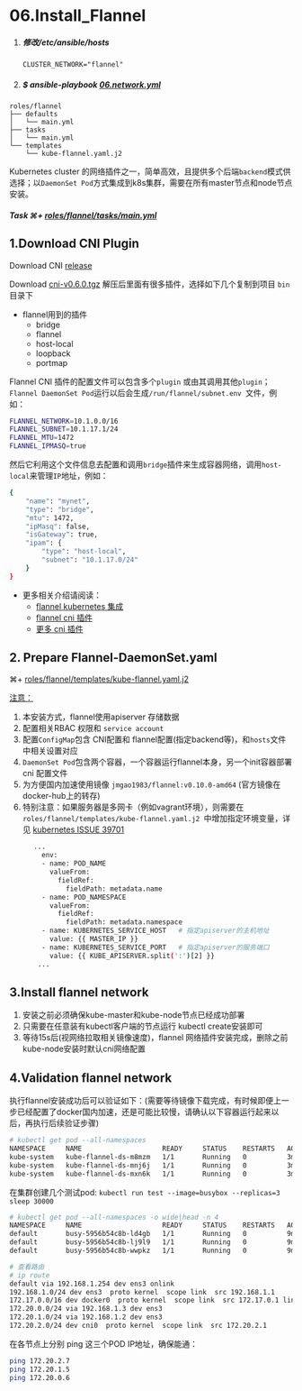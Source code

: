 # 06.Install_Flannel

1. ##### 修改/etc/ansible/hosts 

     `CLUSTER_NETWORK="flannel"`

2. ##### $ ansible-playbook [06.network.yml](../../../06.network.yml)

```
roles/flannel
├── defaults
│   └── main.yml
├── tasks
│   └── main.yml
└── templates
    └── kube-flannel.yaml.j2
```

Kubernetes cluster 的网络插件之一，简单高效，且提供多个后端`backend`模式供选择；以`DaemonSet Pod`方式集成到k8s集群，需要在所有master节点和node节点安装。

##### Task ⌘+ [roles/flannel/tasks/main.yml](../../../roles/flannel/tasks/main.yml) 

## 1.Download CNI Plugin

Download CNI [release](https://github.com/containernetworking/plugins/releases)

Download [cni-v0.6.0.tgz](https://github.com/containernetworking/plugins/releases/download/v0.6.0/cni-v0.6.0.tgz) 解压后里面有很多插件，选择如下几个复制到项目 `bin`目录下

- flannel用到的插件
  - bridge
  - flannel
  - host-local
  - loopback
  - portmap

Flannel CNI 插件的配置文件可以包含多个`plugin` 或由其调用其他`plugin`；`Flannel DaemonSet Pod`运行以后会生成`/run/flannel/subnet.env `文件，例如：

``` bash
FLANNEL_NETWORK=10.1.0.0/16
FLANNEL_SUBNET=10.1.17.1/24
FLANNEL_MTU=1472
FLANNEL_IPMASQ=true
```
然后它利用这个文件信息去配置和调用`bridge`插件来生成容器网络，调用`host-local`来管理`IP`地址，例如：

``` bash
{
	"name": "mynet",
	"type": "bridge",
	"mtu": 1472,
	"ipMasq": false,
	"isGateway": true,
	"ipam": {
		"type": "host-local",
		"subnet": "10.1.17.0/24"
	}
}
```
- 更多相关介绍请阅读：
  - [flannel kubernetes 集成](https://github.com/coreos/flannel/blob/master/Documentation/kubernetes.md)
  - [flannel cni 插件](https://github.com/containernetworking/plugins/tree/master/plugins/meta/flannel)
  - [更多 cni 插件](https://github.com/containernetworking/plugins)

## 2. Prepare Flannel-DaemonSet.yaml 

⌘+ [roles/flannel/templates/kube-flannel.yaml.j2](../../../roles/flannel/templates/kube-flannel.yaml.j2)

<u>注意：</u>

1. 本安装方式，flannel使用apiserver 存储数据
2. 配置相关RBAC 权限和 `service account`
3. 配置`ConfigMap`包含 CNI配置和 flannel配置(指定backend等)，和`hosts`文件中相关设置对应
4. `DaemonSet Pod`包含两个容器，一个容器运行flannel本身，另一个init容器部署cni 配置文件
5. 为方便国内加速使用镜像 `jmgao1983/flannel:v0.10.0-amd64` (官方镜像在docker-hub上的转存)
6. 特别注意：如果服务器是多网卡（例如vagrant环境），则需要在`roles/flannel/templates/kube-flannel.yaml.j2 `中增加指定环境变量，详见 [kubernetes ISSUE 39701](https://github.com/kubernetes/kubernetes/issues/39701)

``` bash
      ...
        env:
        - name: POD_NAME
          valueFrom:
            fieldRef:
              fieldPath: metadata.name
        - name: POD_NAMESPACE
          valueFrom:
            fieldRef:
              fieldPath: metadata.namespace
        - name: KUBERNETES_SERVICE_HOST   # 指定apiserver的主机地址
          value: {{ MASTER_IP }}
        - name: KUBERNETES_SERVICE_PORT   # 指定apiserver的服务端口
          value: {{ KUBE_APISERVER.split(':')[2] }}      
       ...
```
## 3.Install flannel network

1. 安装之前必须确保kube-master和kube-node节点已经成功部署
2. 只需要在任意装有kubectl客户端的节点运行 kubectl create安装即可
3. 等待15s后(视网络拉取相关镜像速度)，flannel 网络插件安装完成，删除之前kube-node安装时默认cni网络配置

## 4.Validation flannel network

执行flannel安装成功后可以验证如下：(需要等待镜像下载完成，有时候即便上一步已经配置了docker国内加速，还是可能比较慢，请确认以下容器运行起来以后，再执行后续验证步骤)

``` bash
# kubectl get pod --all-namespaces
NAMESPACE     NAME                    READY     STATUS    RESTARTS   AGE
kube-system   kube-flannel-ds-m8mzm   1/1       Running   0          3m
kube-system   kube-flannel-ds-mnj6j   1/1       Running   0          3m
kube-system   kube-flannel-ds-mxn6k   1/1       Running   0          3m
```
在集群创建几个测试pod:  `kubectl run test --image=busybox --replicas=3 sleep 30000`

``` bash
# kubectl get pod --all-namespaces -o wide|head -n 4
NAMESPACE     NAME                    READY     STATUS    RESTARTS   AGE       IP             NODE
default       busy-5956b54c8b-ld4gb   1/1       Running   0          9m        172.20.2.7     192.168.1.1
default       busy-5956b54c8b-lj9l9   1/1       Running   0          9m        172.20.1.5     192.168.1.2
default       busy-5956b54c8b-wwpkz   1/1       Running   0          9m        172.20.0.6     192.168.1.3

# 查看路由
# ip route
default via 192.168.1.254 dev ens3 onlink 
192.168.1.0/24 dev ens3  proto kernel  scope link  src 192.168.1.1 
172.17.0.0/16 dev docker0  proto kernel  scope link  src 172.17.0.1 linkdown 
172.20.0.0/24 via 192.168.1.3 dev ens3 
172.20.1.0/24 via 192.168.1.2 dev ens3 
172.20.2.0/24 dev cni0  proto kernel  scope link  src 172.20.2.1 
```
在各节点上分别 ping 这三个POD IP地址，确保能通：

``` bash
ping 172.20.2.7
ping 172.20.1.5
ping 172.20.0.6
```

